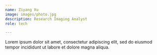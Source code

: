 ```yaml
---
name: Ziyang Xu
image: images/photo.jpg
description: Research Imaging Analyst
role: tech

---
```


Lorem ipsum dolor sit amet, consectetur adipiscing elit, sed do eiusmod tempor incididunt ut labore et dolore magna aliqua.
